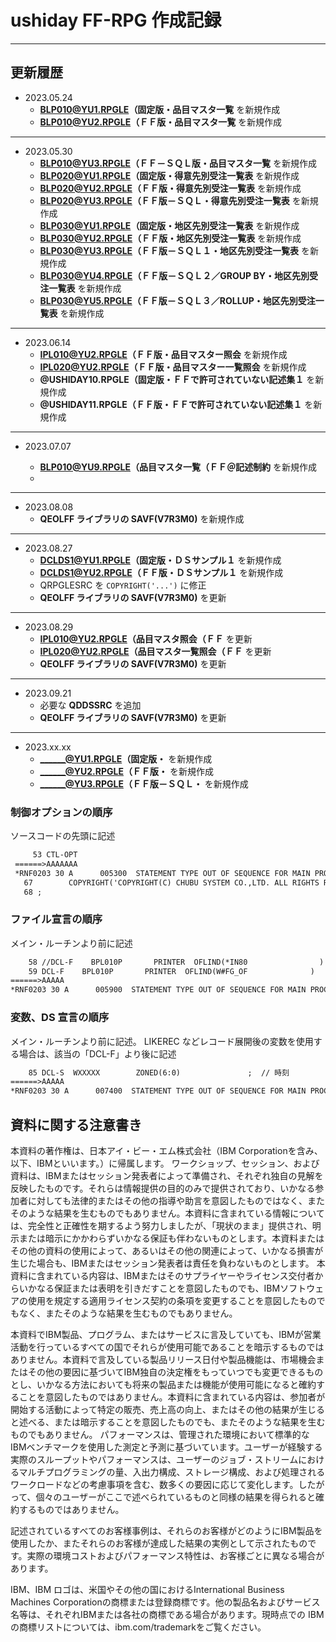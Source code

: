 # ushiday FF-RPG 作成記録

---

## 更新履歴

- 2023.05.24
  - **BLP010@YU1.RPGLE（固定版・品目マスタ一覧** を新規作成
  - **BLP010@YU2.RPGLE（ＦＦ版・品目マスタ一覧** を新規作成

---

- 2023.05.30
  - **BLP010@YU3.RPGLE（ＦＦ－ＳＱＬ版・品目マスタ一覧** を新規作成
  - **BLP020@YU1.RPGLE（固定版・得意先別受注一覧表** を新規作成
  - **BLP020@YU2.RPGLE（ＦＦ版・得意先別受注一覧表** を新規作成
  - **BLP020@YU3.RPGLE（ＦＦ版－ＳＱＬ・得意先別受注一覧表** を新規作成
  - **BLP030@YU1.RPGLE（固定版・地区先別受注一覧表** を新規作成
  - **BLP030@YU2.RPGLE（ＦＦ版・地区先別受注一覧表** を新規作成
  - **BLP030@YU3.RPGLE（ＦＦ版－ＳＱＬ１・地区先別受注一覧表** を新規作成
  - **BLP030@YU4.RPGLE（ＦＦ版－ＳＱＬ２／GROUP BY・地区先別受注一覧表** を新規作成
  - **BLP030@YU5.RPGLE（ＦＦ版－ＳＱＬ３／ROLLUP・地区先別受注一覧表** を新規作成

---

- 2023.06.14
  - **IPL010@YU2.RPGLE（ＦＦ版・品目マスター照会** を新規作成
  - **IPL020@YU2.RPGLE（ＦＦ版・品目マスター一覧照会** を新規作成
  - **@USHIDAY10.RPGLE（固定版・ＦＦで許可されていない記述集１** を新規作成
  - **@USHIDAY11.RPGLE（ＦＦ版・ＦＦで許可されていない記述集１** を新規作成

---

- 2023.07.07

  - **BLP010@YU9.RPGLE（品目マスタ一覧（ＦＦ＠記述制約** を新規作成
  -

---

- 2023.08.08
  - **QEOLFF ライブラリの SAVF(V7R3M0)** を新規作成

---

- 2023.08.27
  - **DCLDS1@YU1.RPGLE（固定版・ＤＳサンプル１** を新規作成
  - **DCLDS1@YU2.RPGLE（ＦＦ版・ＤＳサンプル１** を新規作成
  - QRPGLESRC を `COPYRIGHT('...')` に修正
  - **QEOLFF ライブラリの SAVF(V7R3M0)** を更新

---

- 2023.08.29
  - **IPL010@YU2.RPGLE（品目マスタ照会（ＦＦ** を更新
  - **IPL020@YU2.RPGLE（品目マスタ一覧照会（ＦＦ** を更新
  - **QEOLFF ライブラリの SAVF(V7R3M0)** を更新

---

- 2023.09.21
  - 必要な **QDDSSRC** を追加
  - **QEOLFF ライブラリの SAVF(V7R3M0)** を更新

---

- 2023.xx.xx
  - **______@YU1.RPGLE（固定版・** を新規作成
  - **______@YU2.RPGLE（ＦＦ版・** を新規作成
  - **______@YU3.RPGLE（ＦＦ版－ＳＱＬ・** を新規作成

### 制御オプションの順序

ソースコードの先頭に記述

```txt
     53 CTL-OPT
 ======>AAAAAAA
 *RNF0203 30 A      005300  STATEMENT TYPE OUT OF SEQUENCE FOR MAIN PROCEDURE.
   67        COPYRIGHT('COPYRIGHT(C) CHUBU SYSTEM CO.,LTD. ALL RIGHTS RESERVED')
   68 ;
```

### ファイル宣言の順序

メイン・ルーチンより前に記述

```txt
    58 //DCL-F    BPL010P       PRINTER  OFLIND(*IN80                )                ;
    59 DCL-F    BPL010P       PRINTER  OFLIND(W#FG_OF              )                ;
======>AAAAA
*RNF0203 30 A      005900  STATEMENT TYPE OUT OF SEQUENCE FOR MAIN PROCEDURE.
```

### 変数、DS 宣言の順序

メイン・ルーチンより前に記述。
LIKEREC などレコード展開後の変数を使用する場合は、該当の「DCL-F」より後に記述

```txt
    85 DCL-S  WXXXXX        ZONED(6:0)               ;  // 時刻
======>AAAAA
*RNF0203 30 A      007400  STATEMENT TYPE OUT OF SEQUENCE FOR MAIN PROCEDURE.
```

## 資料に関する注意書き

本資料の著作権は、日本アイ・ビー・エム株式会社（IBM Corporationを含み、以下、IBMといいます。）に帰属します。
ワークショップ、セッション、および資料は、IBMまたはセッション発表者によって準備され、それぞれ独自の見解を反映したものです。それらは情報提供の目的のみで提供されており、いかなる参加者に対しても法律的またはその他の指導や助言を意図したものではなく、またそのような結果を生むものでもありません。本資料に含まれている情報については、完全性と正確性を期するよう努力しましたが、「現状のまま」提供され、明示または暗示にかかわらずいかなる保証も伴わないものとします。本資料またはその他の資料の使用によって、あるいはその他の関連によって、いかなる損害が生じた場合も、IBMまたはセッション発表者は責任を負わないものとします。 本資料に含まれている内容は、IBMまたはそのサプライヤーやライセンス交付者からいかなる保証または表明を引きだすことを意図したものでも、IBMソフトウェアの使用を規定する適用ライセンス契約の条項を変更することを意図したものでもなく、またそのような結果を生むものでもありません。

本資料でIBM製品、プログラム、またはサービスに言及していても、IBMが営業活動を行っているすべての国でそれらが使用可能であることを暗示するものではありません。本資料で言及している製品リリース日付や製品機能は、市場機会またはその他の要因に基づいてIBM独自の決定権をもっていつでも変更できるものとし、いかなる方法においても将来の製品または機能が使用可能になると確約することを意図したものではありません。本資料に含まれている内容は、参加者が開始する活動によって特定の販売、売上高の向上、またはその他の結果が生じると述べる、または暗示することを意図したものでも、またそのような結果を生むものでもありません。 パフォーマンスは、管理された環境において標準的なIBMベンチマークを使用した測定と予測に基づいています。ユーザーが経験する実際のスループットやパフォーマンスは、ユーザーのジョブ・ストリームにおけるマルチプログラミングの量、入出力構成、ストレージ構成、および処理されるワークロードなどの考慮事項を含む、数多くの要因に応じて変化します。したがって、個々のユーザーがここで述べられているものと同様の結果を得られると確約するものではありません。

記述されているすべてのお客様事例は、それらのお客様がどのようにIBM製品を使用したか、またそれらのお客様が達成した結果の実例として示されたものです。実際の環境コストおよびパフォーマンス特性は、お客様ごとに異なる場合があります。

IBM、IBM ロゴは、米国やその他の国におけるInternational Business Machines Corporationの商標または登録商標です。他の製品名およびサービス名等は、それぞれIBMまたは各社の商標である場合があります。現時点での IBM の商標リストについては、ibm.com/trademarkをご覧ください。
